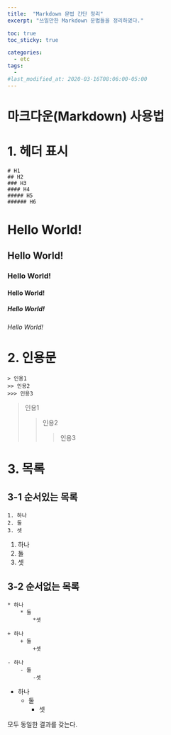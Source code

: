 ```yaml
---
title:  "Markdown 문법 간단 정리"
excerpt: "쓰일만한 Markdown 문법들을 정리하였다."

toc: true
toc_sticky: true

categories:
  - etc
tags:
  - 
#last_modified_at: 2020-03-16T08:06:00-05:00
---
```


마크다운(Markdown) 사용법
====

# 1. 헤더 표시

```
# H1 
## H2
### H3
#### H4
##### H5
###### H6
```

# Hello World!
## Hello World!
### Hello World!
#### Hello World!
##### Hello World!
###### Hello World!

# 2. 인용문

```
> 인용1
>> 인용2
>>> 인용3
```

> 인용1
>> 인용2
>>> 인용3

# 3. 목록

## 3-1 순서있는 목록

```
1. 하나
2. 둘
3. 셋
```

1. 하나
2. 둘
3. 셋

## 3-2 순서없는 목록
  
 
```
* 하나
    * 둘
        *셋

+ 하나
    + 둘
        +셋

- 하나
    - 둘
        -셋
```

* 하나
    * 둘
        * 셋

모두 동일한 결과를 갖는다.
